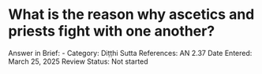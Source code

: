 # What is the reason why ascetics and priests fight with one another?

Answer in Brief: -
 Category: Diṭṭhi
Sutta References: AN 2.37
Date Entered: March 25, 2025
Review Status: Not started